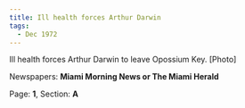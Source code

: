 ```yaml
---  
title: Ill health forces Arthur Darwin  
tags:  
  - Dec 1972  
---  
```

  
Ill health forces Arthur Darwin to leave Opossium Key. [Photo]  
  
Newspapers: **Miami Morning News or The Miami Herald**  
  
Page: **1**, Section: **A** 
